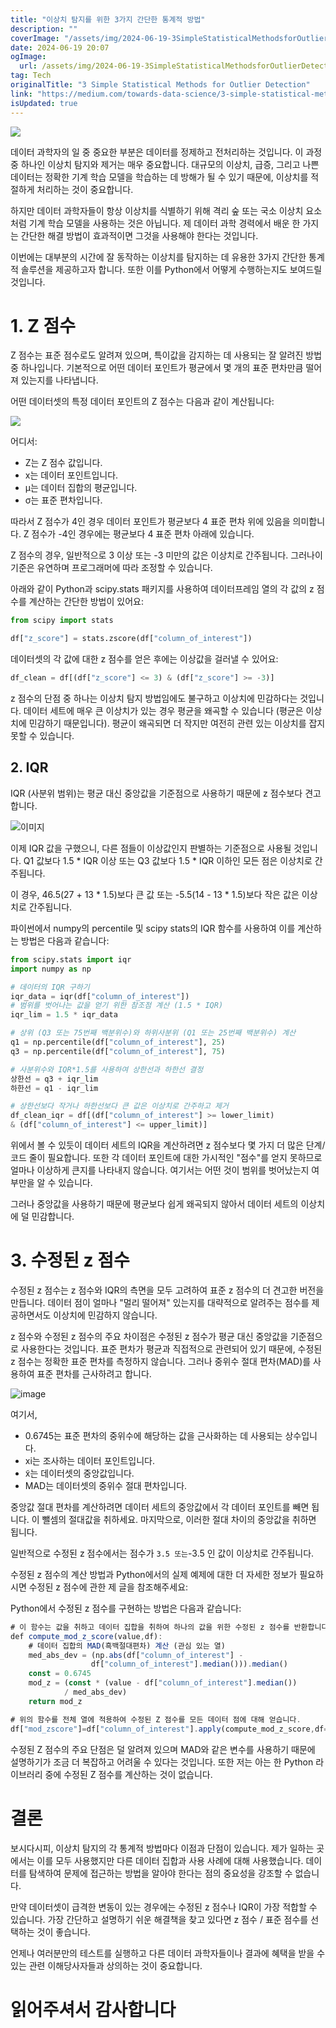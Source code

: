 ```yaml
---
title: "이상치 탐지를 위한 3가지 간단한 통계적 방법"
description: ""
coverImage: "/assets/img/2024-06-19-3SimpleStatisticalMethodsforOutlierDetection_0.png"
date: 2024-06-19 20:07
ogImage: 
  url: /assets/img/2024-06-19-3SimpleStatisticalMethodsforOutlierDetection_0.png
tag: Tech
originalTitle: "3 Simple Statistical Methods for Outlier Detection"
link: "https://medium.com/towards-data-science/3-simple-statistical-methods-for-outlier-detection-db762e86cd9d"
isUpdated: true
---
```






<img src="/assets/img/2024-06-19-3SimpleStatisticalMethodsforOutlierDetection_0.png" />

데이터 과학자의 일 중 중요한 부분은 데이터를 정제하고 전처리하는 것입니다. 이 과정 중 하나인 이상치 탐지와 제거는 매우 중요합니다. 대규모의 이상치, 급증, 그리고 나쁜 데이터는 정확한 기계 학습 모델을 학습하는 데 방해가 될 수 있기 때문에, 이상치를 적절하게 처리하는 것이 중요합니다.

하지만 데이터 과학자들이 항상 이상치를 식별하기 위해 격리 숲 또는 국소 이상치 요소처럼 기계 학습 모델을 사용하는 것은 아닙니다. 제 데이터 과학 경력에서 배운 한 가지는 간단한 해결 방법이 효과적이면 그것을 사용해야 한다는 것입니다.

이번에는 대부분의 시간에 잘 동작하는 이상치를 탐지하는 데 유용한 3가지 간단한 통계적 솔루션을 제공하고자 합니다. 또한 이를 Python에서 어떻게 수행하는지도 보여드릴 것입니다.

<div class="content-ad"></div>

# 1. Z 점수

Z 점수는 표준 점수로도 알려져 있으며, 특이값을 감지하는 데 사용되는 잘 알려진 방법 중 하나입니다. 기본적으로 어떤 데이터 포인트가 평균에서 몇 개의 표준 편차만큼 떨어져 있는지를 나타냅니다.

어떤 데이터셋의 특정 데이터 포인트의 Z 점수는 다음과 같이 계산됩니다:

![](/assets/img/2024-06-19-3SimpleStatisticalMethodsforOutlierDetection_1.png)

<div class="content-ad"></div>

어디서:

- Z는 Z 점수 값입니다.
- x는 데이터 포인트입니다.
- μ는 데이터 집합의 평균입니다.
- σ는 표준 편차입니다.

따라서 Z 점수가 4인 경우 데이터 포인트가 평균보다 4 표준 편차 위에 있음을 의미합니다. Z 점수가 -4인 경우에는 평균보다 4 표준 편차 아래에 있습니다.

Z 점수의 경우, 일반적으로 3 이상 또는 -3 미만의 값은 이상치로 간주됩니다. 그러나이 기준은 유연하며 프로그래머에 따라 조정할 수 있습니다.

<div class="content-ad"></div>

아래와 같이 Python과 scipy.stats 패키지를 사용하여 데이터프레임 열의 각 값의 z 점수를 계산하는 간단한 방법이 있어요:

```python
from scipy import stats

df["z_score"] = stats.zscore(df["column_of_interest"])
```

데이터셋의 각 값에 대한 z 점수를 얻은 후에는 이상값을 걸러낼 수 있어요:

```python
df_clean = df[(df["z_score"] <= 3) & (df["z_score"] >= -3)]
```

<div class="content-ad"></div>

z 점수의 단점 중 하나는 이상치 탐지 방법임에도 불구하고 이상치에 민감하다는 것입니다. 데이터 세트에 매우 큰 이상치가 있는 경우 평균을 왜곡할 수 있습니다 (평균은 이상치에 민감하기 때문입니다). 평균이 왜곡되면 더 작지만 여전히 관련 있는 이상치를 잡지 못할 수 있습니다.

## 2. IQR

IQR (사분위 범위)는 평균 대신 중앙값을 기준점으로 사용하기 때문에 z 점수보다 견고합니다.

![이미지](/assets/img/2024-06-19-3SimpleStatisticalMethodsforOutlierDetection_2.png)

<div class="content-ad"></div>

이제 IQR 값을 구했으니, 다른 점들이 이상값인지 판별하는 기준점으로 사용될 것입니다. Q1 값보다 1.5 * IQR 이상 또는 Q3 값보다 1.5 * IQR 이하인 모든 점은 이상치로 간주됩니다.

이 경우, 46.5(27 + 13 * 1.5)보다 큰 값 또는 -5.5(14 - 13 * 1.5)보다 작은 값은 이상치로 간주됩니다.

파이썬에서 numpy의 percentile 및 scipy stats의 IQR 함수를 사용하여 이를 계산하는 방법은 다음과 같습니다:

```python
from scipy.stats import iqr
import numpy as np

# 데이터의 IQR 구하기
iqr_data = iqr(df["column_of_interest"])
# 범위를 벗어나는 값을 얻기 위한 참조점 계산 (1.5 * IQR)
iqr_lim = 1.5 * iqr_data

# 상위 (Q3 또는 75번째 백분위수)와 하위사분위 (Q1 또는 25번째 백분위수) 계산
q1 = np.percentile(df["column_of_interest"], 25)
q3 = np.percentile(df["column_of_interest"], 75)

# 사분위수와 IQR*1.5를 사용하여 상한선과 하한선 결정
상한선 = q3 + iqr_lim
하한선 = q1 - iqr_lim

# 상한선보다 작거나 하한선보다 큰 값은 이상치로 간주하고 제거
df_clean_iqr = df[(df["column_of_interest"] >= lower_limit) 
& (df["column_of_interest"] <= upper_limit)]
```

<div class="content-ad"></div>

위에서 볼 수 있듯이 데이터 세트의 IQR을 계산하려면 z 점수보다 몇 가지 더 많은 단계/코드 줄이 필요합니다. 또한 각 데이터 포인트에 대한 가시적인 "점수"를 얻지 못하므로 얼마나 이상하게 큰지를 나타내지 않습니다. 여기서는 어떤 것이 범위를 벗어났는지 여부만을 알 수 있습니다.

그러나 중앙값을 사용하기 때문에 평균보다 쉽게 왜곡되지 않아서 데이터 세트의 이상치에 덜 민감합니다.

# 3. 수정된 z 점수

수정된 z 점수는 z 점수와 IQR의 측면을 모두 고려하여 표준 z 점수의 더 견고한 버전을 만듭니다. 데이터 점이 얼마나 "멀리 떨어져" 있는지를 대략적으로 알려주는 점수를 제공하면서도 이상치에 민감하지 않습니다.

<div class="content-ad"></div>

z 점수와 수정된 z 점수의 주요 차이점은 수정된 z 점수가 평균 대신 중앙값을 기준점으로 사용한다는 것입니다. 표준 편차가 평균과 직접적으로 관련되어 있기 때문에, 수정된 z 점수는 정확한 표준 편차를 측정하지 않습니다. 그러나 중위수 절대 편차(MAD)를 사용하여 표준 편차를 근사하려고 합니다.

![image](/assets/img/2024-06-19-3SimpleStatisticalMethodsforOutlierDetection_3.png)

여기서,

- 0.6745는 표준 편차의 중위수에 해당하는 값을 근사화하는 데 사용되는 상수입니다.
- xi는 조사하는 데이터 포인트입니다.
- x͂는 데이터셋의 중앙값입니다.
- MAD는 데이터셋의 중위수 절대 편차입니다.

<div class="content-ad"></div>

중앙값 절대 편차를 계산하려면 데이터 세트의 중앙값에서 각 데이터 포인트를 빼면 됩니다. 이 뺄셈의 절대값을 취하세요. 마지막으로, 이러한 절대 차이의 중앙값을 취하면 됩니다.

일반적으로 수정된 z 점수에서는 점수가 ` 3.5 또는 `-3.5 인 값이 이상치로 간주됩니다.

수정된 z 점수의 계산 방법과 Python에서의 실제 예제에 대한 더 자세한 정보가 필요하시면 수정된 z 점수에 관한 제 글을 참조해주세요:

Python에서 수정된 z 점수를 구현하는 방법은 다음과 같습니다:

<div class="content-ad"></div>

```js
# 이 함수는 값을 취하고 데이터 집합을 취하여 하나의 값을 위한 수정된 z 점수를 반환합니다.
def compute_mod_z_score(value,df):
    # 데이터 집합의 MAD(흑백절대편차) 계산 (관심 있는 열)
    med_abs_dev = (np.abs(df["column_of_interest"] - 
                  df["column_of_interest"].median())).median()
    const = 0.6745
    mod_z = (const * (value - df["column_of_interest"].median()) 
            / med_abs_dev)
    return mod_z

# 위의 함수를 전체 열에 적용하여 수정된 Z 점수를 모든 데이터 점에 대해 얻습니다.
df["mod_zscore"]=df["column_of_interest"].apply(compute_mod_z_score,df=df)
```

수정된 Z 점수의 주요 단점은 덜 알려져 있으며 MAD와 같은 변수를 사용하기 때문에 설명하기가 조금 더 복잡하고 어려울 수 있다는 것입니다. 또한 저는 아는 한 Python 라이브러리 중에 수정된 Z 점수를 계산하는 것이 없습니다.

# 결론

보시다시피, 이상치 탐지의 각 통계적 방법마다 이점과 단점이 있습니다. 제가 일하는 곳에서는 이를 모두 사용했지만 다른 데이터 집합과 사용 사례에 대해 사용했습니다. 데이터를 탐색하여 문제에 접근하는 방법을 알아야 한다는 점의 중요성을 강조할 수 없습니다.


<div class="content-ad"></div>

만약 데이터셋이 급격한 변동이 있는 경우에는 수정된 z 점수나 IQR이 가장 적합할 수 있습니다. 가장 간단하고 설명하기 쉬운 해결책을 찾고 있다면 z 점수 / 표준 점수를 선택하는 것이 좋습니다. 

언제나 여러분만의 테스트를 실행하고 다른 데이터 과학자들이나 결과에 혜택을 받을 수 있는 관련 이해당사자들과 상의하는 것이 중요합니다.

# 읽어주셔서 감사합니다